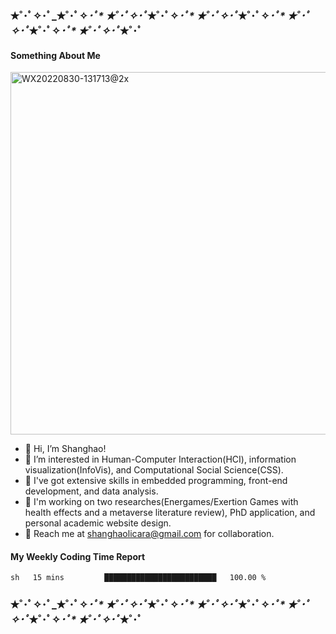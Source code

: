 ### ✭˚･ﾟ✧･ﾟ_✭˚･ﾟ✧_･ﾟ* ✭˚･ﾟ✧･ﾟ_✭˚･ﾟ✧_･ﾟ* ✭˚･ﾟ✧･ﾟ_✭˚･ﾟ✧_･ﾟ* ✭˚･ﾟ✧･ﾟ_✭˚･ﾟ✧_･ﾟ* ✭˚･ﾟ✧･ﾟ_✭˚･ﾟ

#### Something About Me ####
<img width="580" alt="WX20220830-131713@2x" src="https://user-images.githubusercontent.com/34123188/187355641-3a197245-c4c0-4f96-b191-f5c06ab8df96.png">

- 🦜 Hi, I’m Shanghao!
- 🔮 I’m interested in Human-Computer Interaction(HCI), information visualization(InfoVis), and Computational Social Science(CSS).
- 🍹 I've got extensive skills in embedded programming, front-end development, and data analysis.
- 🤖 I'm working on two researches(Energames/Exertion Games with health effects and a metaverse literature review), PhD application, and personal academic website design.
- 👭 Reach me at shanghaolicara@gmail.com for collaboration.

#### My Weekly Coding Time Report ####
<!--START_SECTION:waka-->

```text
sh   15 mins         █████████████████████████   100.00 %
```

<!--END_SECTION:waka-->

### ✭˚･ﾟ✧･ﾟ_✭˚･ﾟ✧_･ﾟ* ✭˚･ﾟ✧･ﾟ_✭˚･ﾟ✧_･ﾟ* ✭˚･ﾟ✧･ﾟ_✭˚･ﾟ✧_･ﾟ* ✭˚･ﾟ✧･ﾟ_✭˚･ﾟ✧_･ﾟ* ✭˚･ﾟ✧･ﾟ_✭˚･ﾟ

